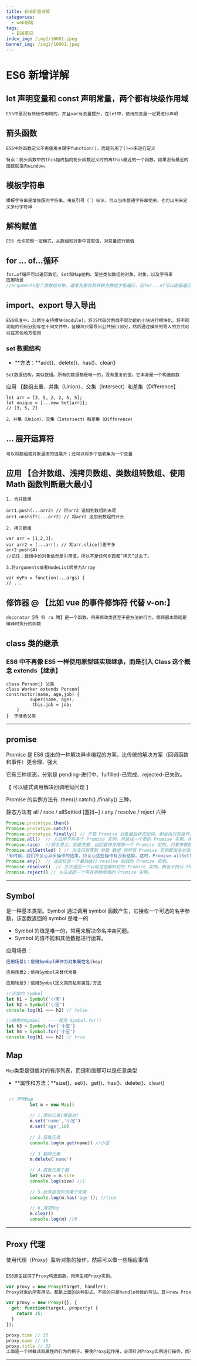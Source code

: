 ```yaml
---
title: ES6新增详解
categories:
  - web前端
tags:
  - ES6笔记
index_img: /img2/10001.jpeg
banner_img: /img2/10001.jpeg
---
```


# ES6 新增详解

## let 声明变量和 const 声明常量，两个都有块级作用域

```
ES5中是没有块级作用域的，并且var有变量提升，在let中，使用的变量一定要进行声明
```

## 箭头函数

```
ES6中的函数定义不再使用关键字function()，而是利用了()=>来进行定义

特点：箭头函数中的this始终指向箭头函数定义时的离this最近的一个函数，如果没有最近的函数就指向window。
```

## 模板字符串

```
模板字符串是增强版的字符串，用反引号（`）标识，可以当作普通字符串使用，也可以用来定义多行字符串
```

## 解构赋值

```
ES6 允许按照一定模式，从数组和对象中提取值，对变量进行赋值
```

## for ... of...循环

```Java
for…of循环可以遍历数组、Set和Map结构、某些类似数组的对象、对象，以及字符串
应用场景
//arguments是个类数组对象，通常先要将其转换为数组才能遍历，但for...of可以直接遍历
```

## import、export 导入导出

```
ES6标准中，Js原生支持模块(module)。将JS代码分割成不同功能的小块进行模块化，将不同功能的代码分别写在不同文件中，各模块只需导出公共接口部分，然后通过模块的导入的方式可以在其他地方使用
```

### set 数据结构

- **方法：**add()、delete()、has()、clear()

```
Set数据结构，类似数组。所有的数据都是唯一的，没有重复的值。它本身是一个构造函数
```

应用 【数组去重、并集（Union）、交集（Intersect）和差集（Difference】

```
let arr = [3, 5, 2, 2, 5, 5];
let unique = [...new Set(arr)];
// [3, 5, 2]

2、并集（Union）、交集（Intersect）和差集（Difference）
```

## … 展开运算符

```
可以将数组或对象里面的值展开；还可以将多个值收集为一个变量
```

## 应用 【合并数组、浅拷贝数组、类数组转数组、使用 Math 函数判断最大最小】

```
1. 合并数组

arr1.push(...arr2) // 将arr2 追加到数组的末尾
arr1.unshift(...arr2) // 将arr2 追加到数组的开头

2. 拷贝数组

var arr = [1,2,3];
var arr2 = [...arr]; // 和arr.slice()差不多
arr2.push(4)
//记住：数组中的对象依然是引用值，所以不是任何东西都“拷贝”过去了。

3.将arguments或者NodeList转换为Array

var myFn = function(...args) {
// ...
```

## 修饰器 @ 【比如 vue 的事件修饰符 代替 v-on:】

```
decorator【待 科 ra 腾】是一个函数，用来修改类甚至于是方法的行为。修饰器本质就是编译时执行的函数
```

## class 类的继承

### ES6 中不再像 ES5 一样使用原型链实现继承，而是引入 Class 这个概念 extends【继承】

```
class Person{} 父类
class Worker extends Person{
constructor(name, age,job) {
         super(name, age);
          this.job = job;
    }
}  子继承父类
```

---

## promise

Promise 是 ES6 提出的一种解决异步编程的方案，比传统的解决方案（回调函数和事件）更合理、强大

它有三种状态，分别是 pending-进行中、fulfilled-已完成、rejected-已失败。

【 可以链式调用解决回调地狱问题 】

Promise 的实例方法有 .then()/.catch() /finally() 三种，

静态方法有 all / race / allSettled [塞抖~] / any / resolve / reject 六种

```javascript
Promise.prototype.then()
Promise.prototype.catch()
Promise.prototype.finally() // 不管 Promise 对象最后状态如何，都会执行的操作。
Promise.all()  // 方法用于将多个 Promise 实例，包装成一个新的 Promise 实例。所有参数数组 Promise 实例执行 resolve 回调后，新实例执行 resolve 回调；如果中间有任何一个 Promise 实例执行 reject 回调，那么新实例就直接执行 reject 回调了。
Promise.race)  //顾名思义，就是竞赛，返回最快完成那一个 Promise 实例。只要参数数组中有一个 Promise 实例执行 resolve 回调或 reject 回调后，新实例就直接返回结果。
Promise.allSettled( ) // 方法只有等到 参数 数组 的所有 Promise 实例都发生状态变更，返回的 Promise 实例才会发生状态变更，无论是执行 resolve 回调还是 reject 回调的状态。
'有时候，我们不关心异步操作的结果，只关心这些操作有没有结束。这时，Promise.allSettled()方法就很有用。
Promise.any()  // 返回任意一个最快执行 resolve 回调的 Promise 实例。
Promise.resolve()  // 方法返回一个以给定值解析后的 Promise 实例。相当于执行 then 方法里面的 _resolvePromise。
Promise.reject() // 方法返回一个带有拒绝原因的 Promise 实例。

```

---

## Symbol

是一种基本类型。Symbol 通过调用 symbol 函数产生，它接收一个可选的名字参数，该函数返回的 symbol 是唯一的

- Symbol 的值是唯一的，常用来解决命名冲突问题。
- Symbol 的值不能和其他数据进行运算。

应用场景：

```javascript
应用场景1：使用Symbol来作为对象属性名(key)

应用场景2：使用Symbol来替代常量

应用场景3：使用Symbol定义类的私有属性/方法

//正常的 Symbol
let h1 = Symbol('小宝')
let h2 = Symbol('小宝')
console.log(h1 === h2) // false

//相等的Symbol   ----使用 Symbol.for()
let h3 = Symbol.for('小宝')
let h4 = Symbol.for('小宝')
console.log(h1 === h2) // true

```

## Map

`Map`类型是键值对的有序列表，而键和值都可以是任意类型

- **属性和方法：**size()、set()、get()、has()、delete()、clear()

```javascript

 // 声明Map
         let m = new Map()
 ​
         // 1.添加元素(键值对)
         m.set('name','小宝')
         m.set('age',18)
 ​
         // 2.获取元素
         console.log(m.get(name)) //小宝
 ​
         // 3.删除元素
         m.delete('name')
 ​
         // 4.获取元素个数
         let size = m.size
         console.log(size) //1
 ​
         // 5.检测是否包含某个元素
         console.log(m.has('age')); //true

         // 6.清空Map
         m.clear()
         console.log(m) //0

```

---

## Proxy 代理

使用代理（Proxy）监听对象的操作，然后可以做一些相应事情

```javascript

ES6原生提供了Proxy构造函数，用来生成Proxy实例。

var proxy = new Proxy(target, handler);
Proxy对象的所有用法，都是上面的这种形式。不同的只是handle参数的写法。其中new Proxy用来生成Proxy实例，target是表示所要拦截的对象，handle是用来定制拦截行为的对象。

var proxy = new Proxy({}, {
  get: function(target, property) {
    return 35;
  }
});

proxy.time // 35
proxy.name // 35
proxy.title // 35
上面是一个拦截读取属性的行为的例子。要使Proxy起作用，必须针对Proxy实例进行操作，而不是针对目标对象（target）进行操作。

```

---
